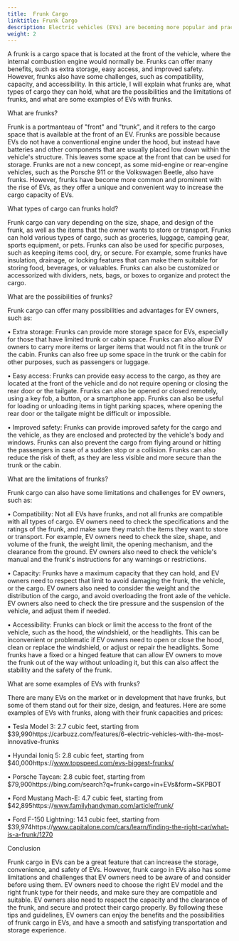 ```yaml
---
title:  Frunk Cargo
linktitle: Frunk Cargo
description: Electric vehicles (EVs) are becoming more popular and practical for various purposes, including transporting and storing cargo. One of the features that distinguishes EVs from conventional vehicles is the frunk, or the front trunk.
weight: 2
---
```

<!-- markdownlint-disable MD033 -->

A frunk is a cargo space that is located at the front of the vehicle, where the internal combustion engine would normally be. Frunks can offer many benefits, such as extra storage, easy access, and improved safety. However, frunks also have some challenges, such as compatibility, capacity, and accessibility. In this article, I will explain what frunks are, what types of cargo they can hold, what are the possibilities and the limitations of frunks, and what are some examples of EVs with frunks.

What are frunks?

Frunk is a portmanteau of "front" and "trunk", and it refers to the cargo space that is available at the front of an EV. Frunks are possible because EVs do not have a conventional engine under the hood, but instead have batteries and other components that are usually placed low down within the vehicle's structure. This leaves some space at the front that can be used for storage. Frunks are not a new concept, as some mid-engine or rear-engine vehicles, such as the Porsche 911 or the Volkswagen Beetle, also have frunks. However, frunks have become more common and prominent with the rise of EVs, as they offer a unique and convenient way to increase the cargo capacity of EVs.

What types of cargo can frunks hold?

Frunk cargo can vary depending on the size, shape, and design of the frunk, as well as the items that the owner wants to store or transport. Frunks can hold various types of cargo, such as groceries, luggage, camping gear, sports equipment, or pets. Frunks can also be used for specific purposes, such as keeping items cool, dry, or secure. For example, some frunks have insulation, drainage, or locking features that can make them suitable for storing food, beverages, or valuables. Frunks can also be customized or accessorized with dividers, nets, bags, or boxes to organize and protect the cargo.

What are the possibilities of frunks?

Frunk cargo can offer many possibilities and advantages for EV owners, such as:

•  Extra storage: Frunks can provide more storage space for EVs, especially for those that have limited trunk or cabin space. Frunks can also allow EV owners to carry more items or larger items that would not fit in the trunk or the cabin. Frunks can also free up some space in the trunk or the cabin for other purposes, such as passengers or luggage.

•  Easy access: Frunks can provide easy access to the cargo, as they are located at the front of the vehicle and do not require opening or closing the rear door or the tailgate. Frunks can also be opened or closed remotely, using a key fob, a button, or a smartphone app. Frunks can also be useful for loading or unloading items in tight parking spaces, where opening the rear door or the tailgate might be difficult or impossible.

•  Improved safety: Frunks can provide improved safety for the cargo and the vehicle, as they are enclosed and protected by the vehicle's body and windows. Frunks can also prevent the cargo from flying around or hitting the passengers in case of a sudden stop or a collision. Frunks can also reduce the risk of theft, as they are less visible and more secure than the trunk or the cabin.

What are the limitations of frunks?

Frunk cargo can also have some limitations and challenges for EV owners, such as:

•  Compatibility: Not all EVs have frunks, and not all frunks are compatible with all types of cargo. EV owners need to check the specifications and the ratings of the frunk, and make sure they match the items they want to store or transport. For example, EV owners need to check the size, shape, and volume of the frunk, the weight limit, the opening mechanism, and the clearance from the ground. EV owners also need to check the vehicle's manual and the frunk's instructions for any warnings or restrictions.

•  Capacity: Frunks have a maximum capacity that they can hold, and EV owners need to respect that limit to avoid damaging the frunk, the vehicle, or the cargo. EV owners also need to consider the weight and the distribution of the cargo, and avoid overloading the front axle of the vehicle. EV owners also need to check the tire pressure and the suspension of the vehicle, and adjust them if needed.

•  Accessibility: Frunks can block or limit the access to the front of the vehicle, such as the hood, the windshield, or the headlights. This can be inconvenient or problematic if EV owners need to open or close the hood, clean or replace the windshield, or adjust or repair the headlights. Some frunks have a fixed or a hinged feature that can allow EV owners to move the frunk out of the way without unloading it, but this can also affect the stability and the safety of the frunk.

What are some examples of EVs with frunks?

There are many EVs on the market or in development that have frunks, but some of them stand out for their size, design, and features. Here are some examples of EVs with frunks, along with their frunk capacities and prices:

•  Tesla Model 3: 2.7 cubic feet, starting from $39,990https://carbuzz.com/features/6-electric-vehicles-with-the-most-innovative-frunks

•  Hyundai Ioniq 5: 2.8 cubic feet, starting from $40,000https://www.topspeed.com/evs-biggest-frunks/

•  Porsche Taycan: 2.8 cubic feet, starting from $79,900https://bing.com/search?q=frunk+cargo+in+EVs&form=SKPBOT

•  Ford Mustang Mach-E: 4.7 cubic feet, starting from $42,895https://www.familyhandyman.com/article/frunk/

•  Ford F-150 Lightning: 14.1 cubic feet, starting from $39,974https://www.capitalone.com/cars/learn/finding-the-right-car/what-is-a-frunk/1270

Conclusion

Frunk cargo in EVs can be a great feature that can increase the storage, convenience, and safety of EVs. However, frunk cargo in EVs also has some limitations and challenges that EV owners need to be aware of and consider before using them. EV owners need to choose the right EV model and the right frunk type for their needs, and make sure they are compatible and suitable. EV owners also need to respect the capacity and the clearance of the frunk, and secure and protect their cargo properly. By following these tips and guidelines, EV owners can enjoy the benefits and the possibilities of frunk cargo in EVs, and have a smooth and satisfying transportation and storage experience.
